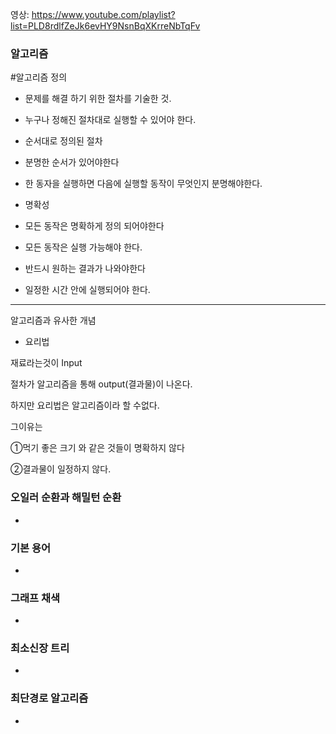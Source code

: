 영상: https://www.youtube.com/playlist?list=PLD8rdlfZeJk6evHY9NsnBqXKrreNbTqFv

### 알고리즘

#알고리즘 정의
- 문제를 해결 하기 위한 절차를 기술한 것.

- 누구나 정해진 절차대로 실행할 수 있어야 한다.



* 순서대로 정의된 절차

- 분명한 순서가 있어야한다

- 한 동자을 실행하면 다음에 실행할 동작이 무엇인지 분명해야한다.

* 명확성 

- 모든 동작은 명확하게 정의 되어야한다

- 모든 동작은 실행 가능해야 한다.

* 반드시 원하는 결과가 나와야한다

* 일정한 시간 안에 실행되어야 한다.

----

알고리즘과 유사한 개념

- 요리법 

재료라는것이 Input

절차가 알고리즘을 통해 output(결과물)이 나온다.

하지만 요리법은 알고리즘이라 할 수없다.

그이유는

①먹기 좋은 크기 와 같은 것들이 명확하지 않다

②결과물이 일정하지 않다.

### 오일러 순환과 해밀턴 순환
-

### 기본 용어
-

### 그래프 채색
-

### 최소신장 트리
-

### 최단경로 알고리즘
-
